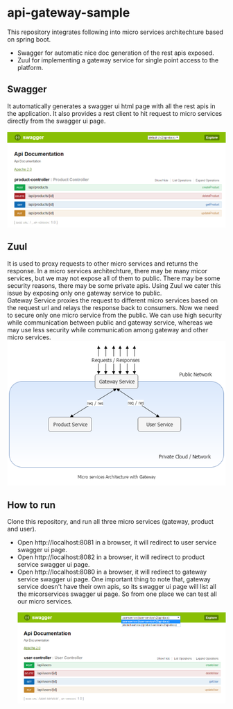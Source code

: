# api-gateway-sample

This repository integrates following into micro services architechture based on spring boot.
* Swagger for automatic nice doc generation of the rest apis exposed.
* Zuul for implementing a gateway service for single point access to the platform.


## Swagger
It automatically generates a swagger ui html page with all the rest apis in the application. It also provides a rest client to hit request to micro services directly from the swagger ui page.<br/><br/>
![Swagger UI](docs/product-swagger.png)

## Zuul
It is used to proxy requests to other micro services and returns the response. In a micro services architechture, there may be many micor services, but we may not expose all of them to public. There may be some security reasons, there may be some private apis. Using Zuul we cater this issue by exposing only one gateway service to public.<br/>
Gateway Service proxies the request to different micro services based on the request url and relays the response back to consumers. Now we need to secure only one micro service from the public. We can use high security while communication between public and gateway service, whereas we may use less security while communication among gateway and other micro services.<br/>
![Gateway](docs/gateway-design.png)

## How to run
Clone this repository, and run all three micro services (gateway, product and user).
* Open http://localhost:8081 in a browser, it will redirect to user service swagger ui page.
* Open http://localhost:8082 in a browser, it will redirect to product service swagger ui page.
* Open http://localhost:8080 in a browser, it will redirect to gateway service swagger ui page. One important thing to note that, gateway service doesn't have their own apis, so its swagger ui page will list all the micorservices swagger ui page. So from one place we can test all our micro services.<br/><br/>
![Gateway](docs/gateway-swagger.png)
